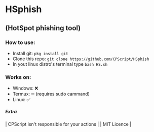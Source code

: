# HSphish
## (HotSpot phishing tool)

### How to use:
* Install git: `pkg install git`
* Clone this repo: `git clone https://github.com/CPScript/HSphish`
* In yout linux distro's terminal type `bash HS.sh`



### Works on:
* Windows: ❌
* Termux: ➖ (requires sudo cammand)
* Linux: ✅


##### Extra
| CPScript isn't responsible for your actions |
| MIT Licence |
